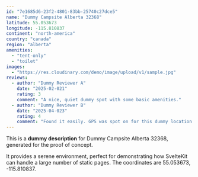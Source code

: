 ```yaml
---
id: "7e1685d6-23f2-4801-83bb-25740c27dce5"
name: "Dummy Campsite Alberta 32368"
latitude: 55.053673
longitude: -115.810837
continent: "north-america"
country: "canada"
region: "alberta"
amenities:
  - "tent-only"
  - "toilet"
images:
  - "https://res.cloudinary.com/demo/image/upload/v1/sample.jpg"
reviews:
  - author: "Dummy Reviewer A"
    date: "2025-02-021"
    rating: 3
    comment: "A nice, quiet dummy spot with some basic amenities."
  - author: "Dummy Reviewer B"
    date: "2025-04-023"
    rating: 4
    comment: "Found it easily. GPS was spot on for this dummy location."
---
```


This is a **dummy description** for Dummy Campsite Alberta 32368, generated for the proof of concept.

It provides a serene environment, perfect for demonstrating how SvelteKit can handle a large number of static pages. The coordinates are 55.053673, -115.810837.
